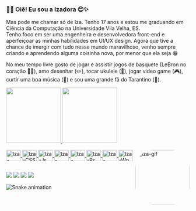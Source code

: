 ### 🌈🐸 Oiê! Eu sou a Izadora 😊✨

 Mas pode me chamar só de Iza. Tenho 17 anos e estou me graduando em Ciência da Computação na Universidade Vila Velha, ES.  
Tenho foco em ser uma engenheira e desenvolvedora front-end e aperfeiçoar as minhas habilidades em UI/UX design. Agora que tive a chance de imergir com tudo nesse mundo maravilhoso, venho sempre criando e aprendendo alguma coisinha nova, por menor que ela seja 😁

No meu tempo livre gosto de jogar e assistir jogos de basquete (LeBron no coração 💛💜), amo desenhar (✏️), tocar ukulele (🎸), jogar video game (🎮), curtir uma boa música (🎵) e sou uma grande fã do Tarantino (🍿).

<div>
  <a href="https://github.com/izamayumi">
  <img height="150em" src="https://github-readme-stats.vercel.app/api?username=izamayumi&show_icons=true&theme=dracula&include_all_commits=true&count_private=true"/>
  <img height="150em" src="https://github-readme-stats.vercel.app/api/top-langs/?username=izamayumi&layout=compact&langs_count=7&theme=dracula"/>
</div>
  
<div style="display: inline_block"><br>
  <img align="center" alt="Iza-HTML" height="30" width="40" src="https://cdn.jsdelivr.net/gh/devicons/devicon/icons/html5/html5-plain.svg">
  <img align="center" alt="Iza-CSS" height="30" width="40" src="https://cdn.jsdelivr.net/gh/devicons/devicon/icons/css3/css3-plain.svg">
  <img align="center" alt="Iza-Js" height="30" width="40" src="https://cdn.jsdelivr.net/gh/devicons/devicon/icons/javascript/javascript-original.svg">
  <img align="center" alt="Iza-Postgre" height="30" width="40" src="https://cdn.jsdelivr.net/gh/devicons/devicon/icons/postgresql/postgresql-plain.svg">
  <img align="center" alt="Iza-MySQL" height="30" width="40" src="https://cdn.jsdelivr.net/gh/devicons/devicon/icons/mysql/mysql-original.svg">
  <img align="center" alt="Iza-Ps" height="30" width="40" src="https://cdn.jsdelivr.net/gh/devicons/devicon/icons/photoshop/photoshop-plain.svg">
  <img align="center" alt="Iza-Figma" height="30" width="40" src="https://cdn.jsdelivr.net/gh/devicons/devicon/icons/figma/figma-original.svg">
  <img align="center" alt="Iza-Wp" height="30" width="40" src="https://cdn.jsdelivr.net/gh/devicons/devicon/icons/wordpress/wordpress-plain.svg">
  <img align="right" alt="Iza-gif" height="150" style="border-radius:50px;" src="https://media.discordapp.net/attachments/836924830846681100/966381711199961189/Design_sem_nome.gif">
</div>
  
##  
  
<div>
  <a href="https://www.instagram.com/iza.goto/" target="_blank"><img src="https://img.shields.io/badge/-Instagram-%23E4405F?style=for-the-badge&logo=instagram&logoColor=white" target="_blank"></a> 
  <a href="https://www.linkedin.com/in/izadora-mayumi-a94276238" target="_blank"><img src="https://img.shields.io/badge/-LinkedIn-%230077B5?style=for-the-badge&logo=linkedin&logoColor=white" target="_blank"></a>
  <a href = "mailto:izadorabomfim@gmail.com"><img src="https://img.shields.io/badge/-Gmail-%23333?style=for-the-badge&logo=gmail&logoColor=white" target="_blank"></a>
  <a href="https://open.spotify.com/user/izadora_mayumi?si=75b0bb15681e4b5a" target="_blank"><img src="https://img.shields.io/badge/Spotify-1ED760?&style=for-the-badge&logo=spotify&logoColor=white" target="_blank"></a>

![Snake animation](https://github.com/izamayumi/izamayumi/blob/output/github-contribution-grid-snake.svg)

</div>
  
  
